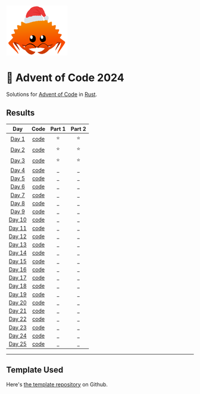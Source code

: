 <img src="./.assets/christmas_ferris.png" width="164">

# 🎄 Advent of Code 2024

Solutions for [Advent of Code](https://adventofcode.com/) in [Rust](https://www.rust-lang.org/).

## Results

| Day | Code | Part 1 | Part 2 |
| :---: | :---: | :---: | :---: |
| [Day 1](https://adventofcode.com/2024/day/1) | [code](src/bin/01.rs) | ⭐ | ⭐ |
| [Day 2](https://adventofcode.com/2024/day/2) | [code](src/bin/02.rs) | ⭐ | ⭐ |
| [Day 3](https://adventofcode.com/2024/day/3) | [code](src/bin/03.rs) | ⭐ | ⭐ |
| [Day 4](https://adventofcode.com/2024/day/4) | [code](src/bin/04.rs) | _ | _ |
| [Day 5](https://adventofcode.com/2024/day/5) | [code](src/bin/05.rs) | _ | _ |
| [Day 6](https://adventofcode.com/2024/day/6) | [code](src/bin/06.rs) | _ | _ |
| [Day 7](https://adventofcode.com/2024/day/7) | [code](src/bin/07.rs) | _ | _ |
| [Day 8](https://adventofcode.com/2024/day/8) | [code](src/bin/08.rs) | _ | _ |
| [Day 9](https://adventofcode.com/2024/day/9) | [code](src/bin/09.rs) | _ | _ |
| [Day 10](https://adventofcode.com/2024/day/10) | [code](src/bin/10.rs) | _ | _ |
| [Day 11](https://adventofcode.com/2024/day/11) | [code](src/bin/11.rs) | _ | _ |
| [Day 12](https://adventofcode.com/2024/day/12) | [code](src/bin/12.rs) | _ | _ |
| [Day 13](https://adventofcode.com/2024/day/13) | [code](src/bin/13.rs) | _ | _ |
| [Day 14](https://adventofcode.com/2024/day/14) | [code](src/bin/14.rs) | _ | _ |
| [Day 15](https://adventofcode.com/2024/day/15) | [code](src/bin/15.rs) | _ | _ |
| [Day 16](https://adventofcode.com/2024/day/16) | [code](src/bin/16.rs) | _ | _ |
| [Day 17](https://adventofcode.com/2024/day/17) | [code](src/bin/17.rs) | _ | _ |
| [Day 18](https://adventofcode.com/2024/day/18) | [code](src/bin/18.rs) | _ | _ |
| [Day 19](https://adventofcode.com/2024/day/19) | [code](src/bin/19.rs) | _ | _ |
| [Day 20](https://adventofcode.com/2024/day/20) | [code](src/bin/20.rs) | _ | _ |
| [Day 21](https://adventofcode.com/2024/day/21) | [code](src/bin/21.rs) | _ | _ |
| [Day 22](https://adventofcode.com/2024/day/22) | [code](src/bin/22.rs) | _ | _ |
| [Day 23](https://adventofcode.com/2024/day/23) | [code](src/bin/23.rs) | _ | _ |
| [Day 24](https://adventofcode.com/2024/day/24) | [code](src/bin/24.rs) | _ | _ |
| [Day 25](https://adventofcode.com/2024/day/25) | [code](src/bin/25.rs) | _ | _ |

---

## Template Used

Here's [the template repository](https://github.com/fspoettel/advent-of-code-rust) on Github.
